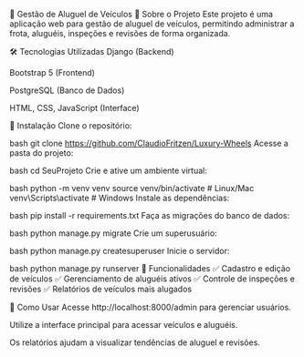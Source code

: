 🚗 Gestão de Aluguel de Veículos
📌 Sobre o Projeto
Este projeto é uma aplicação web para gestão de aluguel de veículos, permitindo administrar a frota, aluguéis, inspeções e revisões de forma organizada.

🛠 Tecnologias Utilizadas
Django (Backend)

Bootstrap 5 (Frontend)

PostgreSQL (Banco de Dados)

HTML, CSS, JavaScript (Interface)

🔧 Instalação
Clone o repositório:

bash
git clone https://github.com/ClaudioFritzen/Luxury-Wheels
Acesse a pasta do projeto:

bash
cd SeuProjeto
Crie e ative um ambiente virtual:

bash
python -m venv venv
source venv/bin/activate  # Linux/Mac
venv\Scripts\activate  # Windows
Instale as dependências:

bash
pip install -r requirements.txt
Faça as migrações do banco de dados:

bash
python manage.py migrate
Crie um superusuário:

bash
python manage.py createsuperuser
Inicie o servidor:

bash
python manage.py runserver
🚀 Funcionalidades
✅ Cadastro e edição de veículos ✅ Gerenciamento de aluguéis ativos ✅ Controle de inspeções e revisões ✅ Relatórios de veículos mais alugados

📄 Como Usar
Acesse http://localhost:8000/admin para gerenciar usuários.

Utilize a interface principal para acessar veículos e aluguéis.

Os relatórios ajudam a visualizar tendências de aluguel e revisões.
